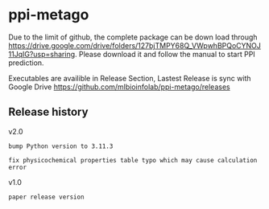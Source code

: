 # ppi-metago


Due to the limit of github, the complete package can be down load through https://drive.google.com/drive/folders/127bjTMPY68Q_VWpwhBPQoCYNOJ11JqIG?usp=sharing.
Please download it and follow the manual to start PPI prediction.

Executables are availible in Release Section, Lastest Release is sync with Google Drive
https://github.com/mlbioinfolab/ppi-metago/releases

## Release history

v2.0
```
bump Python version to 3.11.3

fix physicochemical properties table typo which may cause calculation error
```
v1.0
```
paper release version
```
